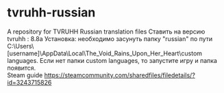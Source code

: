 # tvruhh-russian
A repository for TVRUHH Russian translation files	Ставить на версию tvruhh : 8.8a      						Установка: необходимо засунуть папку "russian" по пути C:\Users\\[username]\AppData\Local\The_Void_Rains_Upon_Her_Heart\custom languages. Если нет папки custom languages, то запустите игру и папка появится.																																				 
Steam guide https://steamcommunity.com/sharedfiles/filedetails/?id=3243715826                                                                 
